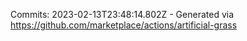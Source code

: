 Commits: 2023-02-13T23:48:14.802Z - Generated via https://github.com/marketplace/actions/artificial-grass
<br>
